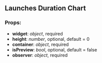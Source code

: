 ## **Launches Duration Chart**

### Props:

* **widget**: _object_, required
* **height**: _number_, optional, default = 0
* **container**: _object_, required
* **isPreview**: _bool_, optional, default = false
* **observer**: _object_, required
